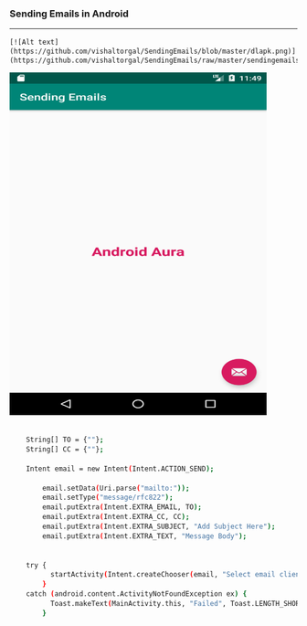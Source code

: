 ### Sending Emails in Android
- - -

```
[![Alt text](https://github.com/vishaltorgal/SendingEmails/blob/master/dlapk.png)](https://github.com/vishaltorgal/SendingEmails/raw/master/sendingemails.apk)
```


 
<img src="https://github.com/vishaltorgal/SendingEmails/blob/master/1.png " alt="alt text" width="450" height="600">

```sh

    String[] TO = {""};
    String[] CC = {""};

    Intent email = new Intent(Intent.ACTION_SEND);

        email.setData(Uri.parse("mailto:"));
        email.setType("message/rfc822");
        email.putExtra(Intent.EXTRA_EMAIL, TO);
        email.putExtra(Intent.EXTRA_CC, CC);
        email.putExtra(Intent.EXTRA_SUBJECT, "Add Subject Here");
        email.putExtra(Intent.EXTRA_TEXT, "Message Body");


    try {
          startActivity(Intent.createChooser(email, "Select email client..."));
        }
    catch (android.content.ActivityNotFoundException ex) {
          Toast.makeText(MainActivity.this, "Failed", Toast.LENGTH_SHORT).show();
        }

```
